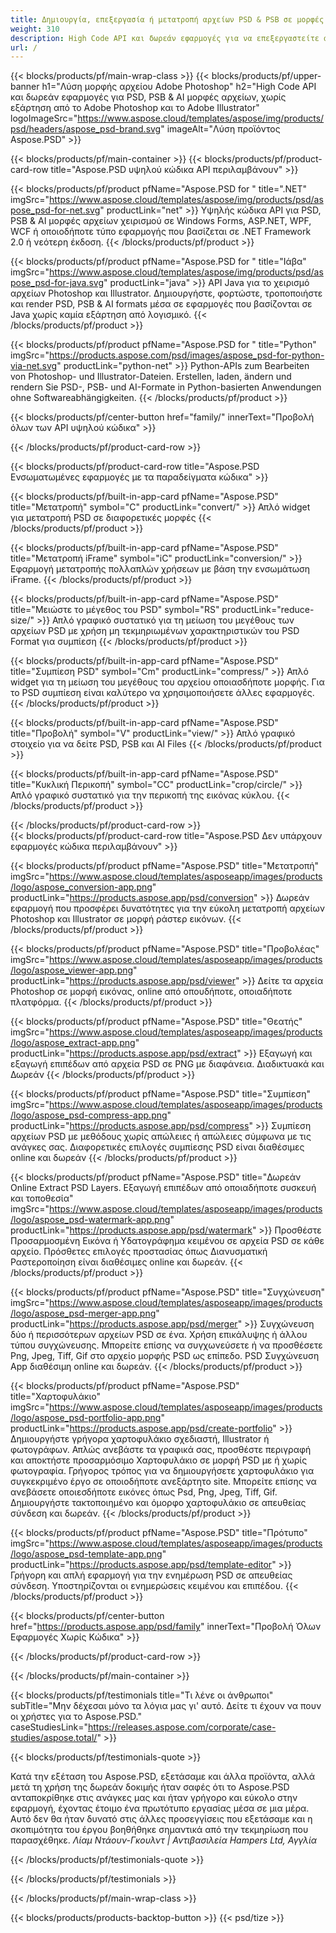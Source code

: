 ```yaml
---
title: Δημιουργία, επεξεργασία ή μετατροπή αρχείων PSD & PSB σε μορφές PDF & εικόνας
weight: 310
description: High Code API και δωρεάν εφαρμογές για να επεξεργαστείτε αρχεία Photoshop. Δυνατότητα να ενημερώσετε τις ιδιότητες του επιπέδου, προσθέστε υδατογραφήματα περιστροφή κλίμακα Αναστροφή Περικοπή πρόσμειξη ράστερ Μετατροπή.
url: /
---
```


{{< blocks/products/pf/main-wrap-class >}}
{{< blocks/products/pf/upper-banner h1="Λύση μορφής αρχείου Adobe Photoshop" h2="High Code API και δωρεάν εφαρμογές για PSD, PSB & AI μορφές αρχείων, χωρίς εξάρτηση από το Adobe Photoshop και το Adobe Illustrator" logoImageSrc="https://www.aspose.cloud/templates/aspose/img/products/psd/headers/aspose_psd-brand.svg" imageAlt="Λύση προϊόντος Aspose.PSD" >}}

{{< blocks/products/pf/main-container >}}
{{< blocks/products/pf/product-card-row title="Aspose.PSD υψηλού κώδικα API περιλαμβάνουν" >}}

{{< blocks/products/pf/product pfName="Aspose.PSD for " title=".NET" imgSrc="https://www.aspose.cloud/templates/aspose/img/products/psd/aspose_psd-for-net.svg" productLink="net" >}}
Υψηλής κώδικα API για PSD, PSB & AI μορφές αρχείων χειρισμού σε Windows Forms, ASP.NET, WPF, WCF ή οποιοδήποτε τύπο εφαρμογής που βασίζεται σε .NET Framework 2.0 ή νεότερη έκδοση.
{{< /blocks/products/pf/product >}}

{{< blocks/products/pf/product pfName="Aspose.PSD for " title="Ιάβα" imgSrc="https://www.aspose.cloud/templates/aspose/img/products/psd/aspose_psd-for-java.svg" productLink="java" >}}
API Java για το χειρισμό αρχείων Photoshop και Illustrator. Δημιουργήστε, φορτώστε, τροποποιήστε και render PSD, PSB & AI formats μέσα σε εφαρμογές που βασίζονται σε Java χωρίς καμία εξάρτηση από λογισμικό.
{{< /blocks/products/pf/product >}}

{{< blocks/products/pf/product pfName="Aspose.PSD for " title="Python" imgSrc="https://products.aspose.com/psd/images/aspose_psd-for-python-via-net.svg" productLink="python-net" >}}
Python-APIs zum Bearbeiten von Photoshop- und Illustrator-Dateien. Erstellen, laden, ändern und rendern Sie PSD-, PSB- und AI-Formate in Python-basierten Anwendungen ohne Softwareabhängigkeiten.
{{< /blocks/products/pf/product >}}

{{< blocks/products/pf/center-button href="family/" innerText="Προβολή όλων των API υψηλού κώδικα" >}}

{{< /blocks/products/pf/product-card-row >}}

{{< blocks/products/pf/product-card-row title="Aspose.PSD Ενσωματωμένες εφαρμογές με τα παραδείγματα κώδικα" >}}

{{< blocks/products/pf/built-in-app-card pfName="Aspose.PSD" title="Μετατροπή" symbol="C" productLink="convert/" >}}
Απλό widget για μετατροπή PSD σε διαφορετικές μορφές
{{< /blocks/products/pf/product >}}

{{< blocks/products/pf/built-in-app-card pfName="Aspose.PSD" title="Μετατροπή iFrame" symbol="iC" productLink="conversion/" >}}
Εφαρμογή μετατροπής πολλαπλών χρήσεων με βάση την ενσωμάτωση iFrame.
{{< /blocks/products/pf/product >}}

{{< blocks/products/pf/built-in-app-card pfName="Aspose.PSD" title="Μειώστε το μέγεθος του PSD" symbol="RS" productLink="reduce-size/" >}}
Απλό γραφικό συστατικό για τη μείωση του μεγέθους των αρχείων PSD με χρήση μη τεκμηριωμένων χαρακτηριστικών του PSD Format για συμπίεση
{{< /blocks/products/pf/product >}}

{{< blocks/products/pf/built-in-app-card pfName="Aspose.PSD" title="Συμπίεση PSD" symbol="Cm" productLink="compress/" >}}
Απλό widget για τη μείωση του μεγέθους του αρχείου οποιασδήποτε μορφής. Για το PSD συμπίεση είναι καλύτερο να χρησιμοποιήσετε άλλες εφαρμογές.
{{< /blocks/products/pf/product >}}

{{< blocks/products/pf/built-in-app-card pfName="Aspose.PSD" title="Προβολή" symbol="V" productLink="view/" >}}
Απλό γραφικό στοιχείο για να δείτε PSD, PSB και AI Files
{{< /blocks/products/pf/product >}}

{{< blocks/products/pf/built-in-app-card pfName="Aspose.PSD" title="Κυκλική Περικοπή" symbol="CC" productLink="crop/circle/" >}}
Απλό γραφικό συστατικό για την περικοπή της εικόνας κύκλου.
{{< /blocks/products/pf/product >}}
									
{{< /blocks/products/pf/product-card-row >}}										   
{{< blocks/products/pf/product-card-row title="Aspose.PSD Δεν υπάρχουν εφαρμογές κώδικα περιλαμβάνουν" >}}

{{< blocks/products/pf/product pfName="Aspose.PSD" title="Μετατροπή" imgSrc="https://www.aspose.cloud/templates/asposeapp/images/products/logo/aspose_conversion-app.png" productLink="https://products.aspose.app/psd/conversion" >}}
Δωρεάν εφαρμογή που προσφέρει δυνατότητες για την εύκολη μετατροπή αρχείων Photoshop και Illustrator σε μορφή ράστερ εικόνων.
{{< /blocks/products/pf/product >}}

{{< blocks/products/pf/product pfName="Aspose.PSD" title="Προβολέας" imgSrc="https://www.aspose.cloud/templates/asposeapp/images/products/logo/aspose_viewer-app.png" productLink="https://products.aspose.app/psd/viewer" >}}
Δείτε τα αρχεία Photoshop σε μορφή εικόνας, online από οπουδήποτε, οποιαδήποτε πλατφόρμα.
{{< /blocks/products/pf/product >}}

{{< blocks/products/pf/product pfName="Aspose.PSD" title="Θεατής" imgSrc="https://www.aspose.cloud/templates/asposeapp/images/products/logo/aspose_extract-app.png" productLink="https://products.aspose.app/psd/extract" >}}
Εξαγωγή και εξαγωγή επιπέδων από αρχεία PSD σε PNG με διαφάνεια. Διαδικτυακά και Δωρεάν
{{< /blocks/products/pf/product >}}

{{< blocks/products/pf/product pfName="Aspose.PSD" title="Συμπίεση" imgSrc="https://www.aspose.cloud/templates/asposeapp/images/products/logo/aspose_psd-compress-app.png" productLink="https://products.aspose.app/psd/compress" >}}
Συμπίεση αρχείων PSD με μεθόδους χωρίς απώλειες ή απώλειες σύμφωνα με τις ανάγκες σας. Διαφορετικές επιλογές συμπίεσης PSD είναι διαθέσιμες online και δωρεάν
{{< /blocks/products/pf/product >}}

{{< blocks/products/pf/product pfName="Aspose.PSD" title="Δωρεάν Online Extract PSD Layers. Εξαγωγή επιπέδων από οποιαδήποτε συσκευή και τοποθεσία" imgSrc="https://www.aspose.cloud/templates/asposeapp/images/products/logo/aspose_psd-watermark-app.png" productLink="https://products.aspose.app/psd/watermark" >}}
Προσθέστε Προσαρμοσμένη Εικόνα ή Υδατογράφημα κειμένου σε αρχεία PSD σε κάθε αρχείο. Πρόσθετες επιλογές προστασίας όπως Διανυσματική Ραστεροποίηση είναι διαθέσιμες online και δωρεάν.
{{< /blocks/products/pf/product >}}

{{< blocks/products/pf/product pfName="Aspose.PSD" title="Συγχώνευση" imgSrc="https://www.aspose.cloud/templates/asposeapp/images/products/logo/aspose_psd-merger-app.png" productLink="https://products.aspose.app/psd/merger" >}}
Συγχώνευση δύο ή περισσότερων αρχείων PSD σε ένα. Χρήση επικάλυψης ή άλλου τύπου συγχώνευσης. Μπορείτε επίσης να συγχωνεύσετε ή να προσθέσετε Png, Jpeg, Tiff, Gif στο αρχείο μορφής PSD ως επίπεδο. PSD Συγχώνευση App διαθέσιμη online και δωρεάν.
{{< /blocks/products/pf/product >}}

{{< blocks/products/pf/product pfName="Aspose.PSD" title="Χαρτοφυλάκιο" imgSrc="https://www.aspose.cloud/templates/asposeapp/images/products/logo/aspose_psd-portfolio-app.png" productLink="https://products.aspose.app/psd/create-portfolio" >}}
Δημιουργήστε γρήγορα χαρτοφυλάκιο σχεδιαστή, Illustrator ή φωτογράφων. Απλώς ανεβάστε τα γραφικά σας, προσθέστε περιγραφή και αποκτήστε προσαρμόσιμο Χαρτοφυλάκιο σε μορφή PSD με ή χωρίς φωτογραφία. Γρήγορος τρόπος για να δημιουργήσετε χαρτοφυλάκιο για συγκεκριμένο έργο σε οποιοδήποτε ανεξάρτητο site. Μπορείτε επίσης να ανεβάσετε οποιεσδήποτε εικόνες όπως Psd, Png, Jpeg, Tiff, Gif. Δημιουργήστε τακτοποιημένο και όμορφο χαρτοφυλάκιο σε απευθείας σύνδεση και δωρεάν.
{{< /blocks/products/pf/product >}}

{{< blocks/products/pf/product pfName="Aspose.PSD" title="Πρότυπο" imgSrc="https://www.aspose.cloud/templates/asposeapp/images/products/logo/aspose_psd-template-app.png" productLink="https://products.aspose.app/psd/template-editor" >}}
Γρήγορη και απλή εφαρμογή για την ενημέρωση PSD σε απευθείας σύνδεση. Υποστηρίζονται οι ενημερώσεις κειμένου και επιπέδου.
{{< /blocks/products/pf/product >}}

{{< blocks/products/pf/center-button href="https://products.aspose.app/psd/family" innerText="Προβολή Όλων Εφαρμογές Χωρίς Κώδικα" >}}

{{< /blocks/products/pf/product-card-row >}}

{{< /blocks/products/pf/main-container >}}

{{< blocks/products/pf/testimonials title="Τι λένε οι άνθρωποι" subTitle="Μην δέχεσαι μόνο τα λόγια μας γι' αυτό. Δείτε τι έχουν να πουν οι χρήστες για το Aspose.PSD." caseStudiesLink="https://releases.aspose.com/corporate/case-studies/aspose.total/" >}}

{{< blocks/products/pf/testimonials-quote >}}
<p class="first">
 Κατά την εξέταση του Aspose.PSD, εξετάσαμε και άλλα προϊόντα, αλλά μετά τη χρήση της δωρεάν δοκιμής ήταν σαφές ότι το Aspose.PSD ανταποκρίθηκε στις ανάγκες μας και ήταν γρήγορο και εύκολο στην εφαρμογή, έχοντας έτοιμο ένα πρωτότυπο εργασίας μέσα σε μια μέρα. Αυτό δεν θα ήταν δυνατό στις άλλες προσεγγίσεις που εξετάσαμε και η σκοπιμότητα του έργου βοηθήθηκε σημαντικά από την τεκμηρίωση που παρασχέθηκε.
 <em>
  Λίαμ Ντάουν-Γκουλντ | Αντιβασιλεία Hampers Ltd, Αγγλία
 </em>
</p>

{{< /blocks/products/pf/testimonials-quote >}}

{{< /blocks/products/pf/testimonials >}}

{{< /blocks/products/pf/main-wrap-class >}}

{{< blocks/products/products-backtop-button >}}
{{< psd/tize >}}
